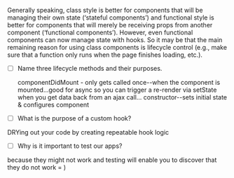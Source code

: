  Generally speaking, class style is better for components that will be managing their own state (‘stateful components’) and functional style is better for components that will merely be receiving props from another component (‘functional components’). However, even functional components can now manage state with hooks. So it may be that the main remaining reason for using class components is lifecycle control (e.g., make sure that a function only runs when the page finishes loading, etc.). 

- [ ] Name three lifecycle methods and their purposes.

	componentDidMount - only gets called once--when the component is mounted...good for async so you can trigger a re-render via setState when you get data back from an ajax call…
	constructor--sets initial state & configures component


- [ ] What is the purpose of a custom hook?

DRYing out your code by creating repeatable hook logic 

- [ ] Why is it important to test our apps?

because they might not work and testing will enable you to discover that they do not work =  ) 
